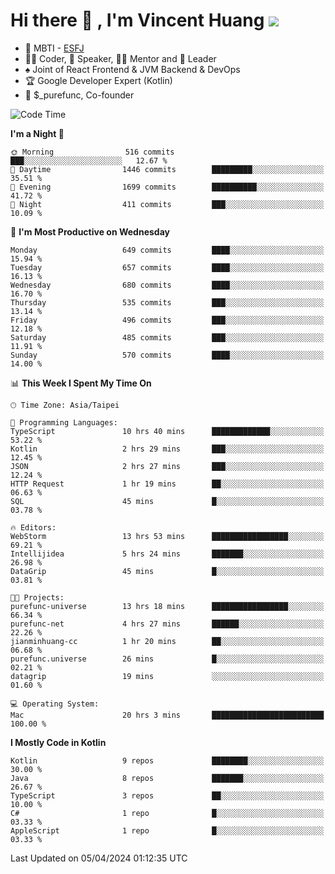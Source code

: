 # Hi there 👋 , I'm Vincent Huang ![](https://komarev.com/ghpvc/?username=Jian-Min-Huang)
- 👀 MBTI - [ESFJ](https://www.16personalities.com/esfj-personality)
- 👨‍💻 Coder, 🎤 Speaker, 👨‍🏫 Mentor and 🚀 Leader
- ♠️ Joint of React Frontend & JVM Backend & DevOps
- 🏆 Google Developer Expert (Kotlin)
- 💼 $_purefunc, Co-founder

<!--START_SECTION:waka-->
![Code Time](http://img.shields.io/badge/Code%20Time-3%2C586%20hrs%2045%20mins-blue)

**I'm a Night 🦉** 

```text
🌞 Morning                516 commits         ███░░░░░░░░░░░░░░░░░░░░░░   12.67 % 
🌆 Daytime                1446 commits        █████████░░░░░░░░░░░░░░░░   35.51 % 
🌃 Evening                1699 commits        ██████████░░░░░░░░░░░░░░░   41.72 % 
🌙 Night                  411 commits         ███░░░░░░░░░░░░░░░░░░░░░░   10.09 % 
```
📅 **I'm Most Productive on Wednesday** 

```text
Monday                   649 commits         ████░░░░░░░░░░░░░░░░░░░░░   15.94 % 
Tuesday                  657 commits         ████░░░░░░░░░░░░░░░░░░░░░   16.13 % 
Wednesday                680 commits         ████░░░░░░░░░░░░░░░░░░░░░   16.70 % 
Thursday                 535 commits         ███░░░░░░░░░░░░░░░░░░░░░░   13.14 % 
Friday                   496 commits         ███░░░░░░░░░░░░░░░░░░░░░░   12.18 % 
Saturday                 485 commits         ███░░░░░░░░░░░░░░░░░░░░░░   11.91 % 
Sunday                   570 commits         ████░░░░░░░░░░░░░░░░░░░░░   14.00 % 
```


📊 **This Week I Spent My Time On** 

```text
🕑︎ Time Zone: Asia/Taipei

💬 Programming Languages: 
TypeScript               10 hrs 40 mins      █████████████░░░░░░░░░░░░   53.22 % 
Kotlin                   2 hrs 29 mins       ███░░░░░░░░░░░░░░░░░░░░░░   12.45 % 
JSON                     2 hrs 27 mins       ███░░░░░░░░░░░░░░░░░░░░░░   12.24 % 
HTTP Request             1 hr 19 mins        ██░░░░░░░░░░░░░░░░░░░░░░░   06.63 % 
SQL                      45 mins             █░░░░░░░░░░░░░░░░░░░░░░░░   03.78 % 

🔥 Editors: 
WebStorm                 13 hrs 53 mins      █████████████████░░░░░░░░   69.21 % 
Intellijidea             5 hrs 24 mins       ███████░░░░░░░░░░░░░░░░░░   26.98 % 
DataGrip                 45 mins             █░░░░░░░░░░░░░░░░░░░░░░░░   03.81 % 

🐱‍💻 Projects: 
purefunc-universe        13 hrs 18 mins      █████████████████░░░░░░░░   66.34 % 
purefunc-net             4 hrs 27 mins       ██████░░░░░░░░░░░░░░░░░░░   22.26 % 
jianminhuang-cc          1 hr 20 mins        ██░░░░░░░░░░░░░░░░░░░░░░░   06.68 % 
purefunc.universe        26 mins             █░░░░░░░░░░░░░░░░░░░░░░░░   02.21 % 
datagrip                 19 mins             ░░░░░░░░░░░░░░░░░░░░░░░░░   01.60 % 

💻 Operating System: 
Mac                      20 hrs 3 mins       █████████████████████████   100.00 % 
```

**I Mostly Code in Kotlin** 

```text
Kotlin                   9 repos             ████████░░░░░░░░░░░░░░░░░   30.00 % 
Java                     8 repos             ███████░░░░░░░░░░░░░░░░░░   26.67 % 
TypeScript               3 repos             ██░░░░░░░░░░░░░░░░░░░░░░░   10.00 % 
C#                       1 repo              █░░░░░░░░░░░░░░░░░░░░░░░░   03.33 % 
AppleScript              1 repo              █░░░░░░░░░░░░░░░░░░░░░░░░   03.33 % 
```




 Last Updated on 05/04/2024 01:12:35 UTC
<!--END_SECTION:waka-->
